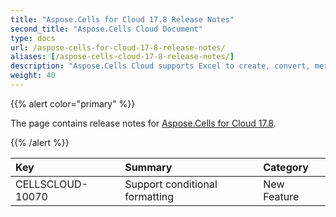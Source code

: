 ```yaml
---
title: "Aspose.Cells for Cloud 17.8 Release Notes"
second_title: "Aspose.Cells Cloud Document"
type: docs
url: /aspose-cells-for-cloud-17-8-release-notes/
aliases: [/aspose-cells-cloud-17-8-release-notes/]
description: "Aspose.Cells Cloud supports Excel to create, convert, merge, split, protected, inner object operation, and so on."
weight: 40
---
```


{{% alert color="primary" %}} 

The page contains release notes for [Aspose.Cells for Cloud 17.8](https://downloads.aspose.com/cells/cloud/new-releases/aspose.cells-for-cloud-17.8/).

{{% /alert %}} 

|**Key**|**Summary**|**Category**|
| :- | :- | :- |
|CELLSCLOUD-10070|Support conditional formatting|New Feature|

